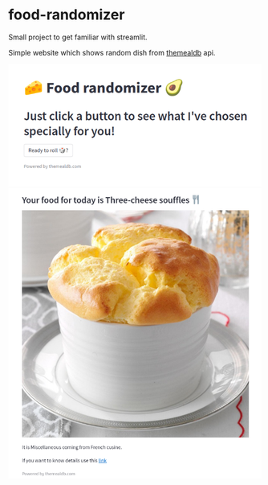 # food-randomizer

Small project to get familiar with streamlit.

Simple website which shows random dish from [themealdb](https://www.themealdb.com/) api.

![Initial text](.github/photo1.png "Basic view")
![Chosen dish](.github/photo2.png "some cupcake")
